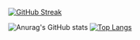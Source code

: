 [![GitHub Streak](https://streak-stats.demolab.com?user=LongYinStudio&theme=onedark&hide_border=true&border_radius=4.7&locale=zh_Hans)](https://git.io/streak-stats)

![Anurag's GitHub stats](https://github-readme-stats.vercel.app/api?username=LongYinStudio&show_icons=true&bg_color=00000000)
[![Top Langs](https://github-readme-stats.vercel.app/api/top-langs/?username=LongYinStudio&layout=compact&langs_count=10)](https://github.com/anuraghazra/github-readme-stats)
